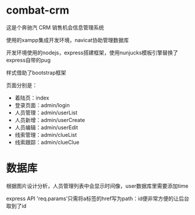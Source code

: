 # combat-crm
这是个奔驰汽 CRM 销售机会信息管理系统
<p>
  使用的xampp集成开发环境，navicat协助管理数据库
</p>
<p>
  开发环境使用的nodejs，express搭建框架，使用nunjucks模板引擎替换了express自带的pug
</p>
<p>
  样式借助了bootstrap框架
</p>

<p>
  页面分别是：
  <ul>
    <li>着陆页：index</li>
    <li>登录页面：admin/login</li>
    <li>人员管理：admin/userList</li>
    <li>人员新增：admin/userCreate</li>
    <li>人员编辑：admin/userEdit</li>
    <li>线索管理：admin/clueList</li>
    <li>线索跟踪：admin/clueClue</li>
  </ul>
</p>

<h1>数据库</h1>
<p>
  根据图片设计分析，人员管理列表中会显示时间像，user数据库里需要添加time
</p>
<p>
  express API 'req.params'只需将a标签的href写为path：id便非常方便的让后台取到了id
</p>
